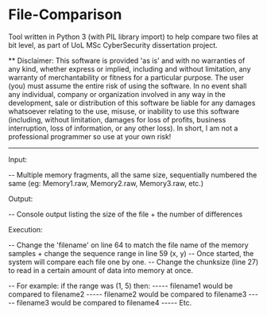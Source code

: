 # File-Comparison
Tool written in Python 3 (with PIL library import) to help compare two files at bit level, as part of UoL MSc CyberSecurity dissertation project.

** Disclaimer:
This software is provided 'as is' and with no warranties of any kind, whether express or implied, including and without limitation, any warranty of merchantability or fitness for a particular purpose. The user (you) must assume the entire risk of using the software. In no event shall any individual, company or organization involved in any way in the development, sale or distribution of this software be liable for any damages whatsoever relating to the use, misuse, or inability to use this software (including, without limitation, damages for loss of profits, business interruption, loss of information, or any other loss). In short, I am not a professional programmer so use at your own risk!

----

Input:

-- Multiple memory fragments, all the same size, sequentially numbered the same (eg: Memory1.raw, Memory2.raw, Memory3.raw, etc.)
 
Output:

-- Console output listing the size of the file + the number of differences

 Execution:
 
-- Change the 'filename' on line 64 to match the file name of the memory samples + change the sequence range in line 59 (x, y)
-- Once started, the system will compare each file one by one.
-- Change the chunksize (line 27) to read in a certain amount of data into memory at once.

-- For example:  if the range was (1, 5) then:
----- filename1 would be compared to filename2
----- filename2 would be compared to filename3
----- filename3 would be compared to filename4
----- Etc.
